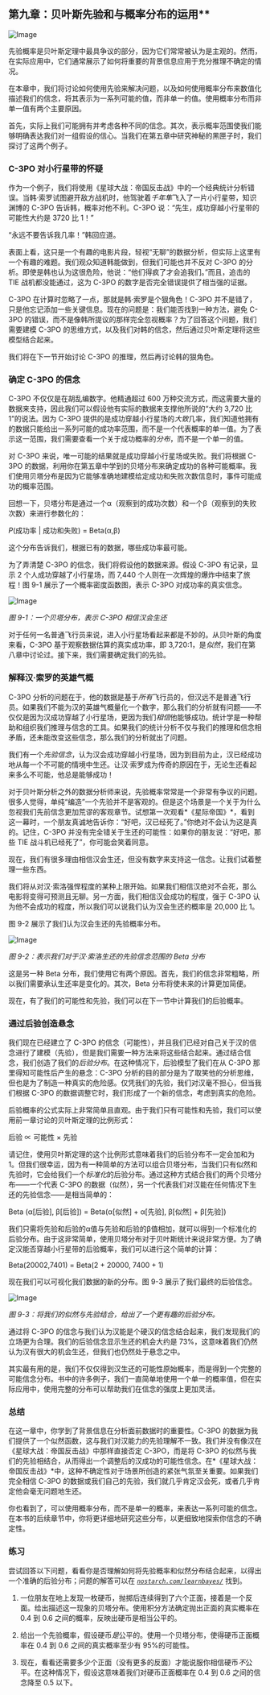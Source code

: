 ## 第九章：贝叶斯先验和与概率分布的运用**

![Image](img/common.jpg)

先验概率是贝叶斯定理中最具争议的部分，因为它们常常被认为是主观的。然而，在实际应用中，它们通常展示了如何将重要的背景信息应用于充分推理不确定的情况。

在本章中，我们将讨论如何使用先验来解决问题，以及如何使用概率分布来数值化描述我们的信念，将其表示为一系列可能的值，而非单一的值。使用概率分布而非单一值有两个主要原因。

首先，实际上我们可能拥有并考虑各种不同的信念。其次，表示概率范围使我们能够明确表达我们对一组假设的信心。当我们在第五章中研究神秘的黑匣子时，我们探讨了这两个例子。

### C-3PO 对小行星带的怀疑

作为一个例子，我们将使用《星球大战：帝国反击战》中的一个经典统计分析错误。当韩·索罗试图避开敌方战机时，他驾驶着*千年隼*飞入了一片小行星带，知识渊博的 C-3PO 告诉韩，概率对他不利。C-3PO 说：“先生，成功穿越小行星带的可能性大约是 3720 比 1！”

“永远不要告诉我几率！”韩回应道。

表面上看，这只是一个有趣的电影片段，轻视“无聊”的数据分析，但实际上这里有一个有趣的难题。我们观众知道韩能做到，但我们可能也并不反对 C-3PO 的分析。即使是韩也认为这很危险，他说：“他们得疯了才会追我们。”而且，追击的 TIE 战机都没能通过，这为 C-3PO 的数字是否完全错误提供了相当强的证据。

C-3PO 在计算时忽略了一点，那就是韩·索罗是个狠角色！C-3PO 并不是错了，只是他忘记添加一些关键信息。现在的问题是：我们能否找到一种方法，避免 C-3PO 的错误，而不是像韩所提议的那样完全忽视概率？为了回答这个问题，我们需要建模 C-3PO 的思维方式，以及我们对韩的信念，然后通过贝叶斯定理将这些模型结合起来。

我们将在下一节开始讨论 C-3PO 的推理，然后再讨论韩的狠角色。

### 确定 C-3PO 的信念

C-3PO 不仅仅是在胡乱编数字。他精通超过 600 万种交流方式，而这需要大量的数据来支持，因此我们可以假设他有实际的数据来支撑他所说的“大约 3,720 比 1”的说法。因为 C-3PO 提供的是成功穿越小行星场的*大致*几率，我们知道他拥有的数据只能给出一系列可能的成功率范围，而不是一个代表概率的单一值。为了表示这一范围，我们需要查看一个关于成功概率的*分布*，而不是一个单一的值。

对 C-3PO 来说，唯一可能的结果就是成功穿越小行星场或失败。我们将根据 C-3PO 的数据，利用你在第五章中学到的贝塔分布来确定成功的各种可能概率。我们使用贝塔分布是因为它能够准确地建模给定成功和失败次数信息时，事件可能成功的概率范围。

回想一下，贝塔分布是通过一个α（观察到的成功次数）和一个β（观察到的失败次数）来进行参数化的：

*P*(成功率 | 成功和失败) = Beta(α,β)

这个分布告诉我们，根据已有的数据，哪些成功率最可能。

为了弄清楚 C-3PO 的信念，我们将假设他的数据来源。假设 C-3PO 有记录，显示 2 个人成功穿越了小行星场，而 7,440 个人则在一次辉煌的爆炸中结束了旅程！图 9-1 展示了一个概率密度函数图，表示 C-3PO 对成功率的真实信念。

![Image](img/09fig01.jpg)

*图 9-1：一个贝塔分布，表示 C-3PO 相信汉会生还*

对于任何一名普通飞行员来说，进入小行星场看起来都是不妙的。从贝叶斯的角度来看，C-3PO 基于观察数据估算的真实成功率，即 3,720:1，是*似然*，我们在第八章中讨论过。接下来，我们需要确定我们的先验。

### 解释汉·索罗的英雄气概

C-3PO 分析的问题在于，他的数据是基于*所有*飞行员的，但汉远不是普通飞行员。如果我们不能为汉的英雄气概量化一个数字，那么我们的分析就有问题——不仅仅是因为汉成功穿越了小行星场，更因为我们*相信*他能够成功。统计学是一种帮助和组织我们推理与信念的工具。如果我们的统计分析不仅与我们的推理和信念相矛盾，还未能改变这些信念，那么我们的分析就出了问题。

我们有一个*先验信念*，认为汉会成功穿越小行星场，因为到目前为止，汉已经成功地从每一个不可能的情境中生还。让汉·索罗成为传奇的原因在于，无论生还看起来多么不可能，他总是能够成功！

对于贝叶斯分析之外的数据分析师来说，先验概率常常是一个非常有争议的问题。很多人觉得，单纯“编造”一个先验并不是客观的。但是这个场景是一个关于为什么忽视我们先前信念更加荒谬的客观章节。试想第一次观看*《星际帝国》*，看到这一幕时，一个朋友真诚地告诉你：“好吧，汉已经死了。”你绝对不会认为这是真的。记住，C-3PO 并没有完全错关于生还的可能性：如果你的朋友说：“好吧，那些 TIE 战斗机已经死了”，你可能会笑着同意。

现在，我们有很多理由相信汉会生还，但没有数字来支持这一信念。让我们试着整理一些东西。

我们将从对汉·索洛强悍程度的某种上限开始。如果我们相信汉绝对不会死，那么电影将变得可预测且无聊。另一方面，我们相信汉会成功的程度，强于 C-3PO 认为他不会成功的程度，所以我们可以说我们认为汉会生还的概率是 20,000 比 1。

图 9-2 展示了我们认为汉会生还的先验概率分布。

![Image](img/09fig02.jpg)

*图 9-2：表示我们对于汉·索洛生还的先验信念范围的 Beta 分布*

这是另一种 Beta 分布，我们使用它有两个原因。首先，我们的信念非常粗略，所以我们需要承认生还率是变化的。其次，Beta 分布将使未来的计算更加简便。

现在，有了我们的可能性和先验，我们可以在下一节中计算我们的后验概率。

### 通过后验创造悬念

我们现在已经建立了 C-3PO 的信念（可能性），并且我们已经对自己关于汉的信念进行了建模（先验），但是我们需要一种方法来将这些结合起来。通过结合信念，我们创造了我们的*后验分布*。在这种情况下，后验模型了我们在从 C-3PO 那里得知可能性后产生的悬念：C-3PO 分析的目的部分是为了取笑他的分析思维，但也是为了制造一种真实的危险感。仅凭我们的先验，我们对汉毫不担心，但当我们根据 C-3PO 的数据调整它时，我们形成了一个新的信念，考虑到真实的危险。

后验概率的公式实际上非常简单且直观。由于我们只有可能性和先验，我们可以使用前一章讨论的贝叶斯定理的比例形式：

后验 ∝ 可能性 × 先验

请记住，使用贝叶斯定理的这个比例形式意味着我们的后验分布不一定会加和为 1。但我们很幸运，因为有一种简单的方法可以组合贝塔分布，当我们只有似然和先验时，它会给我们一个*标准化*的后验分布。通过这种方式结合我们的两个贝塔分布——一个代表 C-3PO 的数据（似然），另一个代表我们对汉能在任何情况下生还的先验信念——是相当简单的：

Beta (α[后验], β[后验]) = Beta(α[似然] + α[先验], β[似然] + β[先验])

我们只需将先验和后验的α值与先验和后验的β值相加，就可以得到一个标准化的后验分布。由于这非常简单，使用贝塔分布对于贝叶斯统计来说非常方便。为了确定汉能否穿越小行星带的后验概率，我们可以进行这个简单的计算：

Beta(20002,7401) = Beta(2 + 20000, 7400 + 1)

现在我们可以可视化我们数据的新的分布。图 9-3 展示了我们最终的后验信念。

![Image](img/09fig03.jpg)

*图 9-3：将我们的似然与先验结合，给出了一个更有趣的后验分布。*

通过将 C-3PO 的信念与我们认为汉能是个硬汉的信念结合起来，我们发现我们的立场更为合理。我们的后验信念显示生还的机会大约是 73%，这意味着我们仍然认为汉有很大的机会生还，但我们也仍然处于悬念之中。

其实最有用的是，我们不仅仅得到汉生还的可能性原始概率，而是得到一个完整的可能信念分布。书中的许多例子，我们一直简单地使用一个单一的概率值，但在实际应用中，使用完整的分布可以帮助我们在信念的强度上更加灵活。

### 总结

在这一章中，你学到了背景信息在分析面前数据时的重要性。C-3PO 的数据为我们提供了一个似然函数，这与我们对汉能力的先验理解不一致。我们并没有像汉在《星球大战：帝国反击战》中那样直接否定 C-3PO，而是将 C-3PO 的似然与我们的先验相结合，从而得出一个调整后的汉成功的可能性信念。在*《星球大战：帝国反击战》*中，这种不确定性对于场景所创造的紧张气氛至关重要。如果我们完全相信 C-3PO 的数据或我们自己的先验，我们就几乎肯定汉会死，或者几乎肯定他会毫无问题地生还。

你也看到了，可以使用概率分布，而不是单一的概率，来表达一系列可能的信念。在本书的后续章节中，你将更详细地研究这些分布，以更细致地探索你信念的不确定性。

### 练习

尝试回答以下问题，看看你是否理解如何将先验概率和似然分布结合起来，以得出一个准确的后验分布；问题的解答可以在 *[`nostarch.com/learnbayes/`](https://nostarch.com/learnbayes/)* 找到。

1.  一位朋友在地上发现一枚硬币，抛掷后连续得到了六个正面，接着是一个反面。给出描述这一现象的贝塔分布。使用积分方法确定抛出正面的真实概率在 0.4 到 0.6 之间的概率，反映出硬币是相当公平的。

1.  给出一个先验概率，假设硬币*是*公平的。使用一个贝塔分布，使得硬币正面概率在 0.4 到 0.6 之间的真实概率至少有 95%的可能性。

1.  现在，看看还需要多少个正面（没有更多的反面）才能说服你相信硬币*不*公平。在这种情况下，假设这意味着我们对硬币正面概率在 0.4 到 0.6 之间的信念降至 0.5 以下。
